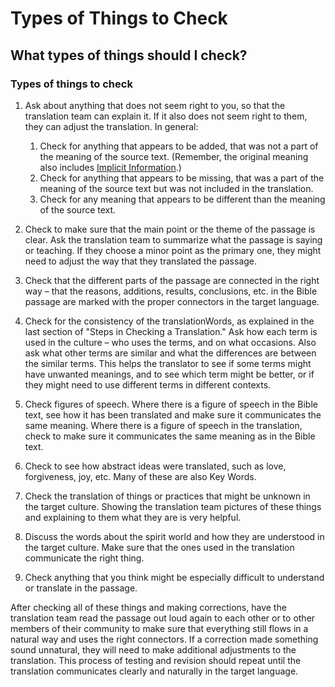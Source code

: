 # Types of Things to Check #

## What types of things should I check? ##


### Types of things to check


1. Ask about anything that does not seem right to you, so that the translation team can explain it. If it also does not seem right to them, they can adjust the translation. In general:

    1. Check for anything that appears to be added, that was not a part of the meaning of the source text. (Remember, the original meaning also includes [Implicit Information](../../translate/figs-explicit/01.md).)
    1. Check for anything that appears to be missing, that was a part of the meaning of the source text but was not included in the translation.
    1. Check for any meaning that appears to be different than the meaning of the source text.

1. Check to make sure that the main point or the theme of the passage is clear. Ask the translation team to summarize what the passage is saying or teaching. If they choose a minor point as the primary one, they might need to adjust the way that they translated the passage.
1. Check that the different parts of the passage are connected in the right way – that the reasons, additions, results, conclusions, etc. in the Bible passage are marked with the proper connectors in the target language.
1. Check for the consistency of the translationWords, as explained in the last section of "Steps in Checking a Translation." Ask how each term is used in the culture – who uses the terms, and on what occasions. Also ask what other terms are similar and what the differences are between the similar terms. This helps the translator to see if some terms might have unwanted meanings, and to see which term might be better, or if they might need to use different terms in different contexts.
1. Check figures of speech. Where there is a figure of speech in the Bible text, see how it has been translated and make sure it communicates the same meaning. Where there is a figure of speech in the translation, check to make sure it communicates the same meaning as in the Bible text.
1. Check to see how abstract ideas were translated, such as love, forgiveness, joy, etc. Many of these are also Key Words.
1. Check the translation of things or practices that might be unknown in the target culture. Showing the translation team pictures of these things and explaining to them what they are is very helpful.
1. Discuss the words about the spirit world and how they are understood in the target culture. Make sure that the ones used in the translation communicate the right thing.
1. Check anything that you think might be especially difficult to understand or translate in the passage.

After checking all of these things and making corrections, have the translation team read the passage out loud again to each other or to other members of their community to make sure that everything still flows in a natural way and uses the right connectors. If a correction made something sound unnatural, they will need to make additional adjustments to the translation. This process of testing and revision should repeat until the translation communicates clearly and naturally in the target language.